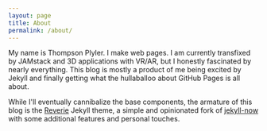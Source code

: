 ```yaml
---
layout: page
title: About
permalink: /about/
---
```


My name is Thompson Plyler. I make web pages. I am currently transfixed by JAMstack and 3D applications with VR/AR, but I honestly fascinated by nearly everything. This blog is mostly a product of me being excited by Jekyll and finally getting what the hullaballoo about GitHub Pages is all about. 

While I'll eventually cannibalize the base components, the armature of this blog is the [Reverie](https://github.com/amitmerchant1990/reverie) Jekyll theme, a simple and opinionated fork of [jekyll-now](https://github.com/barryclark/jekyll-now) with some additional features and personal touches. 